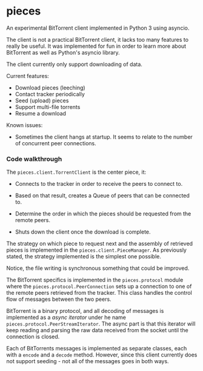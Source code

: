 # pieces

An experimental BitTorrent client implemented in Python 3 using asyncio.

The client is not a practical BitTorrent client, it lacks too many
features to really be useful. It was implemented for fun in order to
learn more about BitTorrent as well as Python's asyncio library.

The client currently only support downloading of data.

Current features:

- Download pieces (leeching)
- Contact tracker periodically
- Seed (upload) pieces
- Support multi-file torrents
- Resume a download

Known issues:

* Sometimes the client hangs at startup. It seems to relate to the
  number of concurrent peer connections.

### Code walkthrough

The `pieces.client.TorrentClient` is the center piece, it:

* Connects to the tracker in order to receive the peers to connect to.

* Based on that result, creates a Queue of peers that can be connected
  to.

* Determine the order in which the pieces should be requested from the
  remote peers.

* Shuts down the client once the download is complete.


The strategy on which piece to request next and the assembly of
retrieved pieces is implemented in the `pieces.client.PieceManager`. As
previously stated, the strategy implemented is the simplest one
possible.

Notice, the file writing is synchronous something that could be
improved.

The BitTorrent specifics is implemented in the `pieces.protocol` module
where the `pieces.protocol.PeerConnection` sets up a connection to one
of the remote peers retrieved from the tracker. This class handles the
control flow of messages between the two peers.

BitTorrent is a binary protocol, and all decoding of messages is
implemented as a _async iterator_ under he name
`pieces.protocol.PeerStreamIterator`. The async part is that this
iterator will keep reading and parsing the raw data received from the
socket until the connection is closed.

Each of BitTorrents messages is implemented as separate classes, each
with a `encode` and a `decode` method. However, since this client
currently does not support seeding - not all of the messages goes in
both ways.


